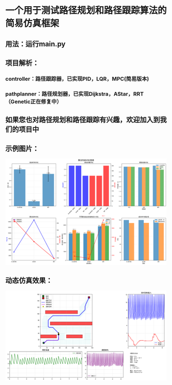 # 一个用于测试路径规划和路径跟踪算法的简易仿真框架
## 用法：运行main.py
## 项目解析：
### controller：路径跟踪器，已实现PID，LQR，MPC(简易版本)
### pathplanner：路径规划器，已实现Dijkstra，AStar，RRT（Genetic正在修复中）

## 如果您也对路径规划和路径跟踪有兴趣，欢迎加入到我们的项目中

## 示例图片：
![image](comparison_charts_20250615_155215.png)

## 动态仿真效果：
![image1](Figure_1.png)

